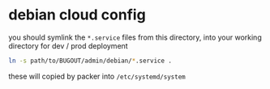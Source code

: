 # debian cloud config

you should symlink the `*.service` files from this directory, into your working directory for dev / prod deployment

```sh
ln -s path/to/BUGOUT/admin/debian/*.service .
```

these will copied by packer into `/etc/systemd/system`
